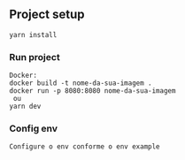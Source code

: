 ## Project setup
```
yarn install
```

### Run project
```
Docker:
docker build -t nome-da-sua-imagem .
docker run -p 8080:8080 nome-da-sua-imagem
 ou
yarn dev
```

### Config env
```
Configure o env conforme o env example
```
